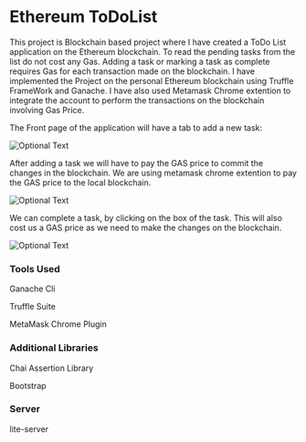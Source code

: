 # Ethereum ToDoList

This project is Blockchain based project where I have created a ToDo List application on the Ethereum blockchain. To read the pending tasks from the list do not cost any Gas. Adding a task or marking a task as complete requires Gas for each transaction made on the blockchain. I have implemented the Project on the personal Ethereum blockchain using Truffle FrameWork and Ganache. I have also used Metamask Chrome extention to integrate the account to perform the transactions on the blockchain involving Gas Price.

The Front page of the application will have a tab to add a new task:

![Optional Text](../master/images/TodoList1.png)

After adding a task we will have to pay the GAS price to commit the changes in the blockchain. We are using metamask chrome extention to pay the GAS price to the local blockchain.

![Optional Text](../master/images/TodoList3.png)

We can complete a task, by clicking on the box of the task. This will also cost us a GAS price as we need to make the changes on the blockchain.

![Optional Text](../master/images/TodoList3.png)


### Tools Used
Ganache Cli

Truffle Suite

MetaMask Chrome Plugin

### Additional Libraries
Chai Assertion Library

Bootstrap

### Server
lite-server
